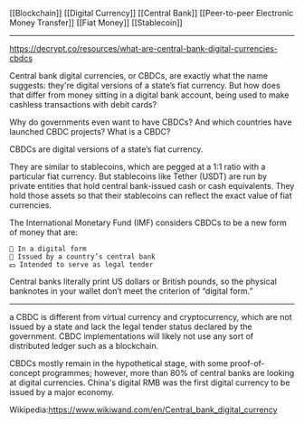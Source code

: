 [[Blockchain]]
[[Digital Currency]]
[[Central Bank]]
[[Peer-to-peer Electronic Money Transfer]]
[[Fiat Money]]
[[Stablecoin]]

---


https://decrypt.co/resources/what-are-central-bank-digital-currencies-cbdcs

Central bank digital currencies, or CBDCs, are exactly what the name suggests: they're digital versions of a state’s fiat currency. But how does that differ from money sitting in a digital bank account, being used to make cashless transactions with debit cards?

Why do governments even want to have CBDCs? And which countries have launched CBDC projects?
What is a CBDC?

CBDCs are digital versions of a state’s fiat currency. 

They are similar to stablecoins, which are pegged at a 1:1 ratio with a particular fiat currency. But stablecoins like Tether (USDT) are run by private entities that hold central bank-issued cash or cash equivalents. They hold those assets so that their stablecoins can reflect the exact value of fiat currencies. 

The International Monetary Fund (IMF) considers CBDCs to be a new form of money that are:

    🤖 In a digital form
    🏦 Issued by a country’s central bank
    💵 Intended to serve as legal tender

Central banks literally print US dollars or British pounds, so the physical banknotes in your wallet don’t meet the criterion of “digital form.” 

---


a CBDC is different from virtual currency and cryptocurrency, which are not issued by a state and lack the legal tender status declared by the government. CBDC implementations will likely not use any sort of distributed ledger such as a blockchain.

CBDCs mostly remain in the hypothetical stage, with some proof-of-concept programmes; however, more than 80% of central banks are looking at digital currencies. China's digital RMB was the first digital currency to be issued by a major economy.

Wikipedia:https://www.wikiwand.com/en/Central_bank_digital_currency
